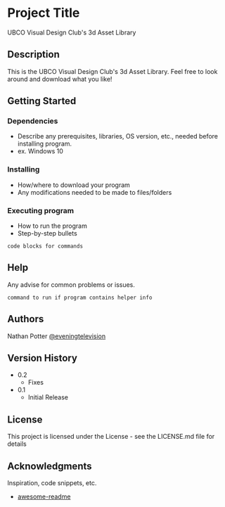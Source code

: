 # Project Title

UBCO Visual Design Club's 3d Asset Library

## Description

This is the UBCO Visual Design Club's 3d Asset Library. Feel free to look around and download what you like!

## Getting Started

### Dependencies

* Describe any prerequisites, libraries, OS version, etc., needed before installing program.
* ex. Windows 10

### Installing

* How/where to download your program
* Any modifications needed to be made to files/folders

### Executing program

* How to run the program
* Step-by-step bullets
```
code blocks for commands
```

## Help

Any advise for common problems or issues.
```
command to run if program contains helper info
```

## Authors

Nathan Potter
[@eveningtelevision](https://instagram.com/eveningtelevision)

## Version History

* 0.2
    * Fixes
* 0.1
    * Initial Release

## License

This project is licensed under the  License - see the LICENSE.md file for details

## Acknowledgments

Inspiration, code snippets, etc.
* [awesome-readme](https://github.com/matiassingers/awesome-readme)
